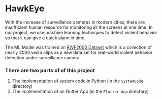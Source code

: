 # HawkEye

With the increase of surveillance cameras in modern cities, there are insufficient human resource for monitoring all the screens at one time. In our project, we use machine learning techniques to detect violent behavior so that it can give a quick alarm in time. 

The ML Model was trained on [RWF2000 Dataset](https://github.com/mchengny/RWF2000-Video-Database-for-Violence-Detection) which is a collection of nearly 2000 vedio clips as a new data set for real-world violent behavior detection under surveillance camera. 

### There are two parts of of this project 

1) The implementation of system code in Python (in the `SystemCode` directory)
2) The implementation of an Flutter App (in the `Flutter App` directory)
